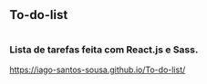 # <h2>To-do-list</h2>
# <h3>Lista de tarefas feita com React.js e Sass.</h3>
https://iago-santos-sousa.github.io/To-do-list/
